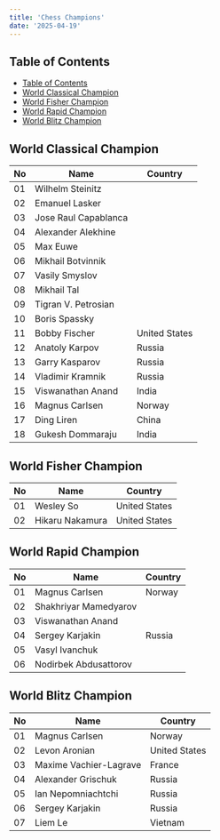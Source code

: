 ```yaml
---
title: 'Chess Champions'
date: '2025-04-19'
---
```


## Table of Contents

- [Table of Contents](#table-of-contents)
- [World Classical Champion](#world-classical-champion)
- [World Fisher Champion](#world-fisher-champion)
- [World Rapid Champion](#world-rapid-champion)
- [World Blitz Champion](#world-blitz-champion)

## World Classical Champion

| No  | Name                 | Country       |
| --- | -------------------- | ------------- |
| 01  | Wilhelm Steinitz     |               |
| 02  | Emanuel Lasker       |               |
| 03  | Jose Raul Capablanca |               |
| 04  | Alexander Alekhine   |               |
| 05  | Max Euwe             |               |
| 06  | Mikhail Botvinnik    |               |
| 07  | Vasily Smyslov       |               |
| 08  | Mikhail Tal          |               |
| 09  | Tigran V. Petrosian  |               |
| 10  | Boris Spassky        |               |
| 11  | Bobby Fischer        | United States |
| 12  | Anatoly Karpov       | Russia        |
| 13  | Garry Kasparov       | Russia        |
| 14  | Vladimir Kramnik     | Russia        |
| 15  | Viswanathan Anand    | India         |
| 16  | Magnus Carlsen       | Norway        |
| 17  | Ding Liren           | China         |
| 18  | Gukesh Dommaraju     | India         |

## World Fisher Champion

| No  | Name            | Country       |
| --- | --------------- | ------------- |
| 01  | Wesley So       | United States |
| 02  | Hikaru Nakamura | United States |

## World Rapid Champion

| No  | Name                  | Country |
| --- | --------------------- | ------- |
| 01  | Magnus Carlsen        | Norway  |
| 02  | Shakhriyar Mamedyarov |         |
| 03  | Viswanathan Anand     |         |
| 04  | Sergey Karjakin       | Russia  |
| 05  | Vasyl Ivanchuk        |         |
| 06  | Nodirbek Abdusattorov |         |

## World Blitz Champion

| No  | Name                   | Country       |
| --- | ---------------------- | ------------- |
| 01  | Magnus Carlsen         | Norway        |
| 02  | Levon Aronian          | United States |
| 03  | Maxime Vachier-Lagrave | France        |
| 04  | Alexander Grischuk     | Russia        |
| 05  | Ian Nepomniachtchi     | Russia        |
| 06  | Sergey Karjakin        | Russia        |
| 07  | Liem Le                | Vietnam       |
